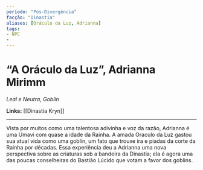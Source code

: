 ```yaml
---
período: "Pós-Divergência"
facção: "Dinastia"
aliases: [Oráculo da Luz, Adrianna]
tags:
- NPC
- 
---
```


# **“A Oráculo da Luz”, Adrianna Mirimm**
*Leal e Neutra, Goblin*

**Links:** [[Dinastia Kryn]]

---

Vista por muitos como uma talentosa adivinha e voz da razão, Adrianna é uma Umavi com quase a idade da Rainha. A amada Oraculo da Luz gastou sua atual vida como uma goblin, um fato que trouxe ira e piadas da corte da Rainha por décadas. Essa experiência deu a Adrianna uma nova perspectiva sobre as criaturas sob a bandeira da Dinastia; ela é agora uma das poucas conselheiras do Bastião Lúcido que votam a favor dos goblins.